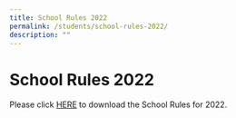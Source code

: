 ```yaml
---
title: School Rules 2022
permalink: /students/school-rules-2022/
description: ""
---
```


# **School Rules 2022**

Please click [HERE](/files/School_Rules_2022.pdf) to download the School Rules for 2022.